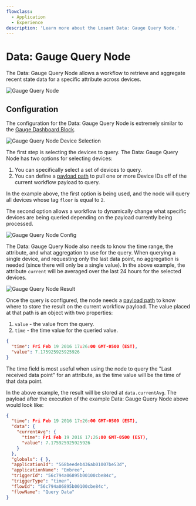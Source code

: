 ```yaml
---
flowclass:
  - Application
  - Experience
description: 'Learn more about the Losant Data: Gauge Query Node.'
---
```


# Data: Gauge Query Node

The Data: Gauge Query Node allows a workflow to retrieve and aggregate recent state data for a specific attribute across devices.

![Gauge Query Node](/images/workflows/data/gauge-query-node.png "Gauge Query Node")

## Configuration

The configuration for the Data: Gauge Query Node is extremely similar to the [Gauge Dashboard Block](/dashboards/gauge/).

![Gauge Query Node Device Selection](/images/workflows/data/gauge-query-node-device.png "Gauge Query Node Device Selection")

The first step is selecting the devices to query. The Data: Gauge Query Node has two options for selecting devices:

1. You can specifically select a set of devices to query.
1. You can define a [payload path](/workflows/accessing-payload-data/#payload-paths) to pull one or more Device IDs off of the current workflow payload to query.

In the example above, the first option is being used, and the node will query all devices whose tag `floor` is equal to `2`.

The second option allows a workflow to dynamically change what specific devices are being queried depending on the payload currently being processed.

![Gauge Query Node Config](/images/workflows/data/gauge-query-node-config.png "Gauge Query Node Config")

The Data: Gauge Query Node also needs to know the time range, the attribute, and what aggregation to use for the query. When querying a single device, and requesting only the last data point, no aggregation is needed (since there will only be a single value). In the above example, the attribute `current` will be averaged over the last 24 hours for the selected devices.

![Gauge Query Node Result](/images/workflows/data/gauge-query-node-result.png "Gauge Query Node Result")

Once the query is configured, the node needs a [payload path](/workflows/accessing-payload-data/#payload-paths) to know where to store the result on the current workflow payload. The value placed at that path is an object with two properties:

1. `value` - the value from the query.  
1. `time` - the time value for the queried value.

```json
{
  "time": Fri Feb 19 2016 17:26:00 GMT-0500 (EST),
  "value": 7.175925925925926
}
```

The time field is most useful when using the node to query the "Last received data point" for an attribute, as the time value will be the time of that data point.

In the above example, the result will be stored at `data.currentAvg`. The payload after the execution of the example Data: Gauge Query Node above would look like:

```json
{
  "time": Fri Feb 19 2016 17:26:00 GMT-0500 (EST),
  "data": {
    "currentAvg": {
      "time": Fri Feb 19 2016 17:26:00 GMT-0500 (EST),
      "value": 7.175925925925926
    }
  },
  "globals": { },
  "applicationId": "568beedeb436ab01007be53d",
  "applicationName": "Embree",
  "triggerId": "56c794a06895b00100cbe84c",
  "triggerType": "timer",
  "flowId": "56c794a06895b00100cbe84c",
  "flowName": "Query Data"
}
```

